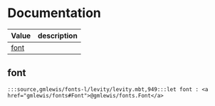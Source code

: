 # Documentation
|Value|description|
|---|---|
|[font](#font)||

## font

```moonbit
:::source,gmlewis/fonts-l/levity/levity.mbt,949:::let font : <a href="gmlewis/fonts#Font">@gmlewis/fonts.Font</a>
```


